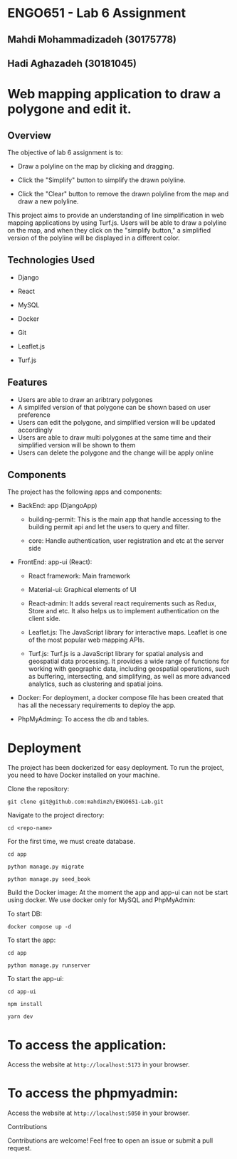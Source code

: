 # ENGO651 - Lab 6 Assignment
## Mahdi Mohammadizadeh (30175778)
## Hadi Aghazadeh (30181045)

# Web mapping application to draw a polygone and edit it.

## Overview 
The objective of lab 6 assignment is to:

- Draw a polyline on the map by clicking and dragging.

- Click the "Simplify" button to simplify the drawn polyline.

- Click the "Clear" button to remove the drawn polyline from the map and draw a new polyline.

This project aims to provide an understanding of line simplification in web mapping applications by using Turf.js. Users will be able to draw a polyline on the map, and when they click on the "simplify button," a simplified version of the polyline will be displayed in a different color.


## Technologies Used 

- Django 

- React 

- MySQL 

- Docker 

- Git 

- Leaflet.js

- Turf.js


## Features

- Users are able to draw an aribtrary polygones
- A simplifed version of that polygone can be shown based on user preference
- Users can edit the polygone, and simplified version will be updated accordingly
- Users are able to draw multi polygones at the same time and their simplified version will be shown to them
- Users can delete the polygone and the change will be apply online

## Components 

The project has the following apps and components: 

- BackEnd: app (DjangoApp) 
    - building-permit: This is the main app that handle accessing to the building permit api and let the users to query and filter. 

    - core: Handle authentication, user registration and etc at the server side 

- FrontEnd: app-ui (React): 

    - React framework: Main framework 

    - Material-ui: Graphical elements of UI 

    - React-admin: It adds several react requirements such as Redux, Store and etc. It also helps us to implement authentication on the client side. 
    
    - Leaflet.js: The JavaScript library for interactive maps. Leaflet is one of the most popular web mapping APIs.
    
    - Turf.js: Turf.js is a JavaScript library for spatial analysis and geospatial data processing. It provides a wide range of functions for working with geographic data, including geospatial operations, such as buffering, intersecting, and simplifying, as well as more advanced analytics, such as clustering and spatial joins.

-   Docker: For deployment, a docker compose file has been created that has all the necessary requirements to deploy the app. 

-   PhpMyAdming: To access the db and tables. 

# Deployment 

The project has been dockerized for easy deployment. To run the project, you need to have Docker installed on your machine. 

Clone the repository: 


`git clone git@github.com:mahdimzh/ENGO651-Lab.git `


Navigate to the project directory: 

`cd <repo-name> `

For the first time, we must create database.

`cd app`

`python manage.py migrate`

`python manage.py seed_book`


Build the Docker image: 
At the moment the app and app-ui can not be start using docker. We use docker only for MySQL and PhpMyAdmin: 

To start DB:

`docker compose up -d`

To start the app:

`cd app`

`python manage.py runserver`

To start the app-ui:

`cd app-ui`

`npm install`

`yarn dev`


# To access the application:
Access the website at `http://localhost:5173` in your browser. 

# To access the phpmyadmin:
Access the website at `http://localhost:5050` in your browser. 


Contributions 

Contributions are welcome! Feel free to open an issue or submit a pull request. 

